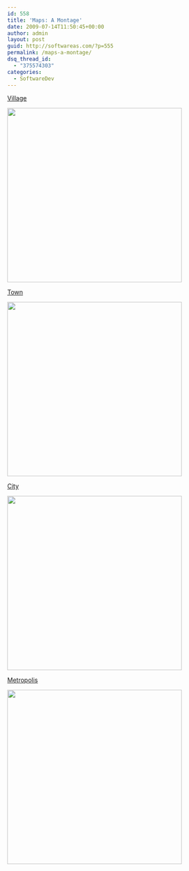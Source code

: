 ```yaml
---
id: 558
title: 'Maps: A Montage'
date: 2009-07-14T11:50:45+00:00
author: admin
layout: post
guid: http://softwareas.com/?p=555
permalink: /maps-a-montage/
dsq_thread_id:
  - "375574303"
categories:
  - SoftwareDev
---
```

<a href="http://www.newfangled.com/hand_drawn_maps">Village</a>

<img style="width:400px;" src="http://picupper.com/2009/07/14/hand_drawn_map.jpg"/>

<a href="http://www.torquaybus.com.au/html/torquay_bus_route_map.html">Town</a>

<img style="width:400px;" src="http://picupper.com/2009/07/14/torq-bus-map.gif" />

<a href="http://realadventures.com/listings/1032_Barcelona-Public-Transportation-Map">City</a>

<img style="width:400px;" src="http://picupper.com/2009/07/14/map.jpg" />

<a href="http://www.tubeexits.co.uk/">Metropolis</a>

<img style="width:400px;" src="http://picupper.com/2009/07/14/tube.jpg" />